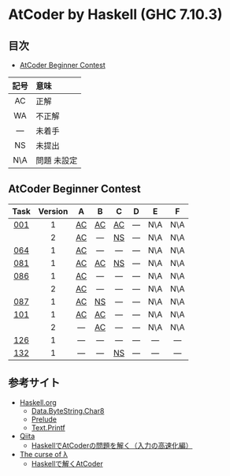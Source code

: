 # AtCoder by Haskell (GHC 7.10.3) #

## 目次 ##

* [AtCoder Beginner Contest](#AtCoder-Beginner-Contest)

|記号|意味|
|:-:|:-|
|AC|正解|
|WA|不正解|
|&#x2014;|未着手|
|NS|未提出|
|N\A|問題 未設定|

## AtCoder Beginner Contest ##

|Task             |Version|A                                |B                                |C                                |D                                 |E                                      |F                                      |
|:---------------:|:-----:|:-------------------------------:|:-------------------------------:|:-------------------------------:|:--------------------------------:|:-------------------------------------:|:-------------------------------------:|
|[001](ABC/ABC001)|   1   |[AC](ABC/ABC001/ABC001_A_v01.hs) |[AC](ABC/ABC001/ABC001_B_v01.hs) |[AC](ABC/ABC001/ABC001_C_v01.hs) |&#x2014;                          |N\A                                    |N\A                                    |
|                 |   2   |[AC](ABC/ABC001/ABC001_A_v02.hs) |&#x2014;                         |[NS](ABC/ABC001/ABC001_C_v02.hs) |&#x2014;                          |N\A                                    |N\A                                    |
|[064](ABC/ABC064)|   1   |[AC](ABC/ABC064/ABC064_A_v01.hs) |&#x2014;                         |&#x2014;                         |&#x2014;                          |N\A                                    |N\A                                    |
|[081](ABC/ABC081)|   1   |[AC](ABC/ABC081/ABC081_A_v01.hs) |[AC](ABC/ABC081/ABC081_B_v01.hs) |[NS](ABC/ABC081/ABC081_C_v01.hs) |&#x2014;                          |N\A                                    |N\A                                    |
|[086](ABC/ABC086)|   1   |[AC](ABC/ABC086/ABC086_A_v01.hs) |&#x2014;                         |&#x2014;                         |&#x2014;                          |N\A                                    |N\A                                    |
|                 |   2   |[AC](ABC/ABC086/ABC086_A_v02.hs) |&#x2014;                         |&#x2014;                         |&#x2014;                          |N\A                                    |N\A                                    |
|[087](ABC/ABC087)|   1   |[AC](ABC/ABC087/ABC087_A_v01.hs) |[NS](ABC/ABC087/ABC087_B_v01.hs) |&#x2014;                         |&#x2014;                          |N\A                                    |N\A                                    |
|[101](ABC/ABC101)|   1   |[AC](ABC/ABC101/ABC101_A_v01.hs) |[AC](ABC/ABC101/ABC101_B_v01.hs) |&#x2014;                         |&#x2014;                          |N\A                                    |N\A                                    |
|                 |   2   |&#x2014;                         |[AC](ABC/ABC101/ABC101_B_v02.hs) |&#x2014;                         |&#x2014;                          |N\A                                    |N\A                                    |
|[126](ABC/ABC126)|   1   |&#x2014;                         |&#x2014;                         |&#x2014;                         |&#x2014;                          |&#x2014;                               |&#x2014;                               |
|[132](ABC/ABC132)|   1   |&#x2014;                         |&#x2014;                         |[NS](ABC/ABC132/ABC132_C_v01.hs) |&#x2014;                          |&#x2014;                               |&#x2014;                               |

## 参考サイト ##

* [Haskell.org](https://www.haskell.org/)
  * [Data.ByteString.Char8](http://hackage.haskell.org/package/bytestring-0.10.8.2/docs/Data-ByteString-Char8.html)
  * [Prelude](http://hackage.haskell.org/package/base-4.12.0.0/docs/Prelude.html)
  * [Text.Printf](http://hackage.haskell.org/package/base-4.12.0.0/docs/Text-Printf.html)
* [Qiita](https://qiita.com/)
  * [HaskellでAtCoderの問題を解く（入力の高速化編）](https://qiita.com/hnw/items/3f7d27b742c5a1a99a9a)
* [The curse of λ](https://myuon.github.io/)
  * [Haskellで解くAtCoder](https://myuon.github.io/posts/haskell-atcoder/)

<!-- EOF -->
